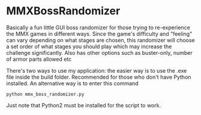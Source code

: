 # MMXBossRandomizer
Basically a fun little GUI boss randomizer for those trying to re-experience the MMX games in different ways. Since the game's difficulty and "feeling" can vary depending on what stages are chosen, this randomizer will choose a set order of what stages you should play which may increase the challenge significantly. Also has other options such as buster-only, number of armor parts allowed etc

There's two ways to use my application: the easier way is to use the .exe file inside the build folder. Recommended for those who don't have Python installed. An alternative way is to enter this command

```
python mmx_boss_randomizer.py
```
Just note that Python2 must be installed for the script to work.
